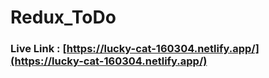 # Redux_ToDo

### Live Link : [https://lucky-cat-160304.netlify.app/](https://lucky-cat-160304.netlify.app/)

